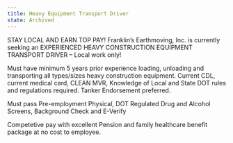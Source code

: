 ```yaml
---
title: Heavy Equipment Transport Driver
state: Archived
---
```

STAY LOCAL AND EARN TOP PAY!  Franklin’s Earthmoving, Inc. is currently seeking an EXPERIENCED HEAVY  CONSTRUCTION EQUIPMENT TRANSPORT DRIVER – Local work only!  

Must have minimum 5 years prior experience loading, unloading and transporting all types/sizes heavy construction equipment.  Current CDL, current medical card, CLEAN MVR, Knowledge of Local and State DOT rules and regulations required.  Tanker Endorsement preferred.

Must pass Pre-employment Physical, DOT Regulated Drug and Alcohol Screens, Background Check and E-Verify

Competetive pay with excellent Pension and family healthcare benefit package at no cost to employee.